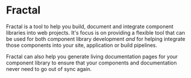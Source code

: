 # Fractal

Fractal is a tool to help you build, document and integrate component libraries into web projects. It's focus is on providing a flexible tool that can be used for both component library development _and_ for helping integrate those components into your site, application or build pipelines.

Fractal can also help you generate living documentation pages for your component library to ensure that your components and documentation never need to go out of sync again.